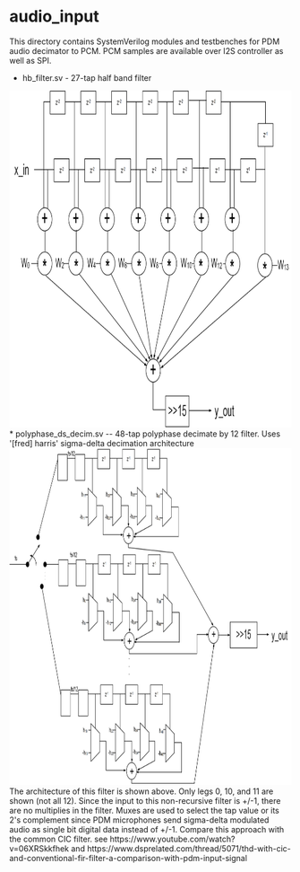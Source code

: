 # audio_input

This directory contains SystemVerilog modules and testbenches for PDM audio decimator to PCM.  PCM samples are available over I2S controller as well as SPI.  

* hb_filter.sv - 27-tap half band filter
<img src="./images/hbfilter.png" width="1000" height="600"> 
* polyphase_ds_decim.sv -- 48-tap polyphase decimate by 12 filter.  Uses '[fred] harris' sigma-delta decimation architecture
<img src="./images/revdwg3.png" width="1000" height="600"> 
The architecture of this filter is shown above.  Only legs 0, 10, and 11 are shown (not all 12).  Since the input to this non-recursive filter is +/-1, there are no multiplies in the filter.  Muxes are used to select the tap value or its 2's complement since PDM microphones send sigma-delta modulated audio as single bit digital data instead of +/-1.  Compare this approach with the common CIC filter.  
see https://www.youtube.com/watch?v=06XRSkkfhek and https://www.dsprelated.com/thread/5071/thd-with-cic-and-conventional-fir-filter-a-comparison-with-pdm-input-signal
